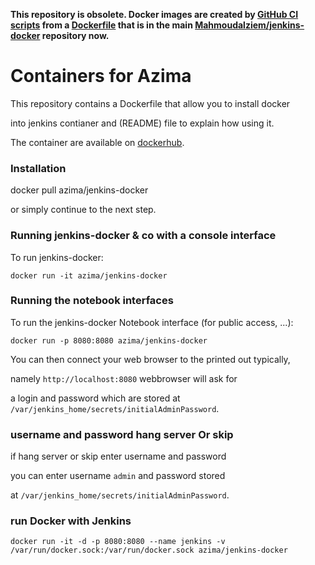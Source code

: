 **This repository is obsolete. Docker images are created by [GitHub CI scripts](https://github.com/Mahmoudalziem) from a [Dockerfile](https://github.com/Mahmoudalziem/jenkins-docker/Dockerfile) that is in the main [Mahmoudalziem/jenkins-docker](https://github.com/Mahmoudalziem/jenkins-docker) repository now.**

# Containers for Azima

This repository contains a Dockerfile that allow you to install docker 

into jenkins contianer and (README) file to explain how using it.

The container are available on [dockerhub](https://hub.docker.com/r/azima/jenkins-docker/).

### Installation

docker pull azima/jenkins-docker

or simply continue to the next step.

### Running jenkins-docker & co with a console interface

To run jenkins-docker:

    docker run -it azima/jenkins-docker

### Running the notebook interfaces

To run the jenkins-docker Notebook interface (for public access, ...):

    docker run -p 8080:8080 azima/jenkins-docker

You can then connect your web browser to the printed out typically,

namely `http://localhost:8080` webbrowser will ask for 

a login and password which are stored at  `/var/jenkins_home/secrets/initialAdminPassword`.

### username and password hang server Or skip

if hang server or skip enter username and password

you can enter username `admin` and password stored 

at `/var/jenkins_home/secrets/initialAdminPassword`.

### run Docker with Jenkins

    docker run -it -d -p 8080:8080 --name jenkins -v /var/run/docker.sock:/var/run/docker.sock azima/jenkins-docker

